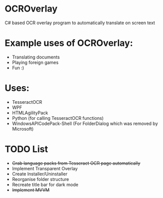# OCROverlay
C# based OCR overlay program to automatically translate on screen text

# Example uses of OCROverlay:
- Translating documents
- Playing foreign games
- Fun :)

# Uses:
- TesseractOCR 
- WPF
- HTMLAgilityPack
- Python (for calling TesseractOCR functions)
- WindowsAPICodePack-Shell (For FolderDialog which was removed by Microsoft)

# TODO List
- ~~Grab language packs from Tesseract OCR page automatically~~
- Implement Transparent Overlay
- Create Installer/Uninstaller
- Reorganise folder structure
- Recreate title bar for dark mode
- ~~Implement MVVM~~
